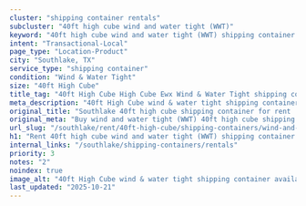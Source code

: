 ```yaml
---
cluster: "shipping container rentals"
subcluster: "40ft high cube wind and water tight (WWT)"
keyword: "40ft high cube wind and water tight (WWT) shipping container for rent Southlake, TX"
intent: "Transactional-Local"
page_type: "Location-Product"
city: "Southlake, TX"
service_type: "shipping container"
condition: "Wind & Water Tight"
size: "40ft High Cube"
title_tag: "40ft High Cube High Cube Ewx Wind & Water Tight shipping container Sales in Southlake | LC Container"
meta_description: "40ft High Cube wind & water tight shipping container sales in Southlake. High cube containers with extra height. Fast delivery, competitive pricing. Serving shipping containers area. Quote ID: 302. Call (214) 524-4168 for your free quote today."
original_title: "Southlake 40ft high cube shipping container for rent | LC"
original_meta: "Buy wind and water tight (WWT) 40ft high cube shipping container rent with local delivery in Southlake, TX. LC Container — local Since 2003. Request a fast quote today."
url_slug: "/southlake/rent/40ft-high-cube/shipping-containers/wind-and-water-tight-wwt"
h1: "Rent 40ft high cube wind and water tight (WWT) shipping container in Southlake"
internal_links: "/southlake/shipping-containers/rentals"
priority: 3
notes: "2"
noindex: true
image_alt: "40ft High Cube wind & water tight shipping container available for delivery in Southlake"
last_updated: "2025-10-21"
---
```


<!-- TODO: Add unique city/inventory copy, images, and internal links here. -->
